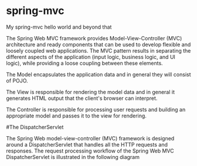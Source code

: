 # spring-mvc
My spring-mvc hello world and beyond that 

The Spring Web MVC framework provides Model-View-Controller (MVC) architecture and ready components that can be used to develop flexible and loosely coupled web applications. The MVC pattern results in separating the different aspects of the application (input logic, business logic, and UI logic), while providing a loose coupling between these elements.

The Model encapsulates the application data and in general they will consist of POJO.

The View is responsible for rendering the model data and in general it generates HTML output that the client's browser can interpret.

The Controller is responsible for processing user requests and building an appropriate model and passes it to the view for rendering.


#The DispatcherServlet 

The Spring Web model-view-controller (MVC) framework is designed around a DispatcherServlet that handles all the HTTP requests and responses. The request processing workflow of the Spring Web MVC DispatcherServlet is illustrated in the following diagram


